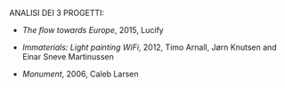 ANALISI DEI 3 PROGETTI:

-   _The flow towards Europe_, 2015, Lucify

-   _Immaterials: Light painting WiFi_, 2012, Timo Arnall, Jørn Knutsen and Einar Sneve Martinussen

-   _Monument_, 2006, Caleb Larsen



